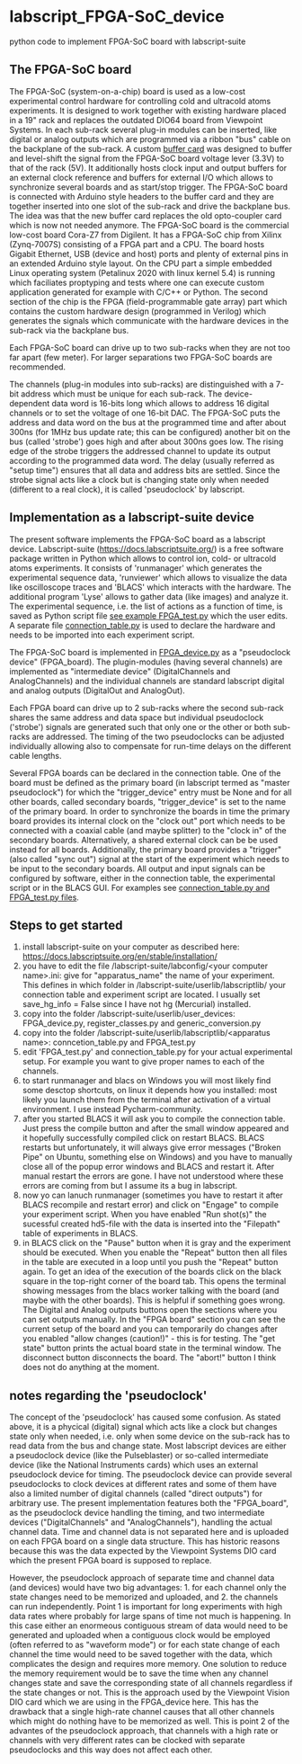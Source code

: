 # labscript_FPGA-SoC_device
python code to implement FPGA-SoC board with labscript-suite

## The FPGA-SoC board

The FPGA-SoC (system-on-a-chip) board is used as a low-cost experimental control hardware for controlling cold and ultracold atoms experiments. It is designed to work together with existing hardware placed in a 19" rack and replaces the outdated DIO64 board from Viewpoint Systems. In each sub-rack several plug-in modules can be inserted, like digital or analog outputs which are programmed via a ribbon "bus" cable on the backplane of the sub-rack. A custom [buffer card](/FPGA-buffer-card) was designed to buffer and level-shift the signal from the FPGA-SoC board voltage lever (3.3V) to that of the rack (5V). It additionally hosts clock input and output buffers for an external clock reference and buffers for external I/O which allows to synchronize several boards and as start/stop trigger. The FPGA-SoC board is connected with Arduino style headers to the buffer card and they are together inserted into one slot of the sub-rack and drive the backplane bus. The idea was that the new buffer card replaces the old opto-coupler card which is now not needed anymore. The FPGA-SoC board is the commercial low-cost board Cora-Z7 from Digilent. It has a FPGA-SoC chip from Xilinx (Zynq-7007S) consisting of a FPGA part and a CPU. The board hosts Gigabit Ethernet, USB (device and host) ports and plenty of external pins in an extended Arduino style layout. On the CPU part a simple embedded Linux operating system (Petalinux 2020 with linux kernel 5.4) is running which faciliates proptyping and tests where one can execute custom application generated for example with C/C++ or Python. The second section of the chip is the FPGA (field-programmable gate array) part which contains the custom hardware design (programmed in Verilog) which generates the signals which communicate with the hardware devices in the sub-rack via the backplane bus. 

Each FPGA-SoC board can drive up to two sub-racks when they are not too far apart (few meter). For larger separations two FPGA-SoC boards are recommended.

The channels (plug-in modules into sub-racks) are distinguished with a 7-bit address which must be unique for each sub-rack. The device-dependent data word is 16-bits long which allows to address 16 digital channels or to set the voltage of one 16-bit DAC. The FPGA-SoC puts the address and data word on the bus at the programmed time and after about 300ns (for 1MHz bus update rate; this can be configured) another bit on the bus (called 'strobe') goes high and after about 300ns goes low. The rising edge of the strobe triggers the addressed channel to update its output according to the programmed data word. The delay (usually referred as "setup time") ensures that all data and address bits are settled. Since the strobe signal acts like a clock but is changing state only when needed (different to a real clock), it is called 'pseudoclock' by labscript.

## Implementation as a labscript-suite device

The present software implements the FPGA-SoC board as a labscript device. Labscript-suite (https://docs.labscriptsuite.org/) is a free software package written in Python which allows to control ion, cold- or ultracold atoms experiments. It consists of 'runmanager' which generates the experimental sequence data, 'runviewer' which allows to visualize the data like oscilloscope traces and 'BLACS' which interacts with the hardware. The additional program 'Lyse' allows to gather data (like images) and analyze it. The experimental sequence, i.e. the list of actions as a function of time, is saved as Python script file [see example FPGA_test.py](/labscript-suite/userlib/labscriptlib/FPGA_test/FPGA_test.py) which the user edits. A separate file [connection_table.py](/labscript-suite/userlib/labscriptlib/FPGA_test/connection_table.py) is used to declare the hardware and needs to be imported into each experiment script.

The FPGA-SoC board is implemented in [FPGA_device.py](/labscript-suite/userlib/user_devices/FPGA_device.py) as a "pseudoclock device" (FPGA_board). The plugin-modules (having several channels) are implemented as "intermediate device" (DigitalChannels and AnalogChannels) and the individual channels are standard labscript digital and analog outputs (DigitalOut and AnalogOut).

Each FPGA board can drive up to 2 sub-racks where the second sub-rack shares the same address and data space but individual pseudoclock ('strobe') signals are generated such that only one or the other or both sub-racks are addressed. The timing of the two pseudoclocks can be adjusted individually allowing also to compensate for run-time delays on the different cable lengths.

Several FPGA boards can be declared in the connection table. One of the board must be defined as the primary board (in labscript termed as "master pseudoclock") for which the "trigger_device" entry must be None and for all other boards, called secondary boards, "trigger_device" is set to the name of the primary board. In order to synchronize the boards in time the primary board provides its internal clock on the "clock out" port which needs to be connected with a coaxial cable (and maybe splitter) to the "clock in" of the secondary boards. Alternatively, a shared external clock can be be used instead for all boards. Additionally, the primary board provides a "trigger" (also called "sync out") signal at the start of the experiment which needs to be input to the secondary boards. All output and input signals can be configured by software, either in the connection table, the experimental script or in the BLACS GUI. For examples see [connection_table.py and FPGA_test.py files](/labscript-suite/userlib/labscriptlib/FPGA_test/).

## Steps to get started

1. install labscript-suite on your computer as described here: https://docs.labscriptsuite.org/en/stable/installation/
2. you have to edit the file /labscript-suite/labconfig/\<your computer name\>.ini: give for "apparatus_name" the name of your experiment. This defines in which folder in /labscript-suite/userlib/labscriptlib/ your connection table and experiment script are located. I usually set save_hg_info = False since I have not hg (Mercurial) installed.
3. copy into the folder /labscript-suite/userlib/user_devices: FPGA_device.py, register_classes.py and generic_conversion.py
4. copy into the folder /labscript-suite/userlib/labscriptlib/\<apparatus name\>: conncetion_table.py and FPGA_test.py
5. edit 'FPGA_test.py' and connection_table.py for your actual experimental setup. For example you want to give proper names to each of the channels.
6. to start runmanager and blacs on Windows you will most likely find some desctop shortcuts, on linux it depends how you installed: most likely you launch them from the terminal after activation of a virtual environment. I use instead Pycharm-community.
7. after you started BLACS it will ask you to compile the connection table. Just press the compile button and after the small window appeared and it hopefully successfully compiled click on restart BLACS. BLACS restarts but unfortunately, it will always give error messages ("Broken Pipe" on Ubuntu, something else on Windows) and you have to manually close all of the popup error windows and BLACS and restart it. After manual restart the errors are gone. I have not understood where these errors are coming from but I assume its a bug in labscript. 
8. now yo can lanuch runmanager (sometimes you have to restart it after BLACS recompile and restart error) and click on "Engage" to compile your experiment script. When you have enabled "Run shot(s)" the sucessful created hd5-file with the data is inserted into the "Filepath" table of experiments in BLACS.
9. in BLACS click on the "Pause" button when it is gray and the experiment should be executed. When you enable the "Repeat" button then all files in the table are executed in a loop until you push the "Repeat" button again. To get an idea of the execution of the boards click on the black square in the top-right corner of the board tab. This opens the terminal showing messages from the blacs worker talking with the board (and maybe with the other boards). This is helpful if something goes wrong. The Digital and Analog outputs buttons open the sections where you can set outputs manually. In the "FPGA board" section you can see the current setup of the board and you can temporarily do changes after you enabled "allow changes (caution!)" - this is for testing. The "get state" button prints the actual board state in the terminal window. The disconnect button disconnects the board. The "abort!" button I think does not do anything at the moment.

## notes regarding the 'pseudoclock'

The concept of the 'pseudoclock' has caused some confusion. As stated above, it is a phycical (digital) signal which acts like a clock but changes state only when needed, i.e. only when some device on the sub-rack has to read data from the bus and change state. Most labscript devices are either a pseudoclock device (like the Pulseblaster) or so-called intermediate device (like the National Instruments cards) which uses an external pseudoclock device for timing. The pseudoclock device can provide several pseudoclocks to clock devices at different rates and some of them have also a limited number of digital channels (called "direct outputs") for arbitrary use. The present implementation features both the "FPGA_board", as the pseudoclock device handling the timing, and two intermediate devices ("DigitalChannels" and "AnalogChannels"), handling the actual channel data. Time and channel data is not separated here and is uploaded on each FPGA board on a single data structure. This has historic reasons because this was the data expected by the Viewpoint Systems DIO card which the present FPGA board is supposed to replace.

However, the pseudoclock approach of separate time and channel data (and devices) would have two big advantages: 1. for each channel only the state changes need to be memorized and uploaded, and 2. the channels can run independently. Point 1 is important for long experiments with high data rates where probably for large spans of time not much is happening. In this case either an enormeous contiguous stream of data would need to be generated and uploaded when a contiguous clock would be employed (often referred to as "waveform mode") or for each state change of each channel the time would need to be saved together with the data, which complicates the design and requires more memory. One solution to reduce the memory requirement would be to save the time when any channel changes state and save the corresponding state of all channels regardless if the state changes or not. This is the approach used by the Viewpoint Vision DIO card which we are using in the FPGA_device here. This has the drawback that a single high-rate channel causes that all other channels which might do nothing have to be memorized as well. This is point 2 of the advantes of the pseudoclock approach, that channels with a high rate or channels with very different rates can be clocked with separate pseudoclocks and this way does not affect each other.



